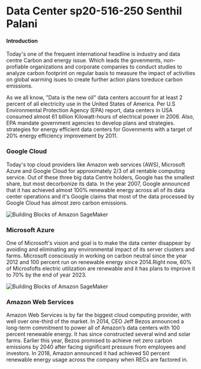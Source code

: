 # Data Center sp20-516-250 Senthil Palani 
#### Introduction
Today's one of the frequent international headline is industry and data centre Carbon and energy issue. Which leads the govenments, non-profiable organizations and corporate companies to conduct studies to analyze carbon footprint on regular basis to measure the impact of activities on global warming isues to create further action plans toreduce carbon emissions.

As we all know, "Data is the new oil" data centers account for at least 2 percent of all electricity use in the United States of America. Per U.S Environmental Protection Agency (EPA) report, data centers in USA consumed almost 61 billion Kilowatt-hours of electrical power in 2006. Also, EPA mandate government agencies to develop plans and strategies. strategies for energy efficient data centers for Govenments with a target of 20% energy efficiency improvement by 2011.

### Google Cloud
Today's top cloud providers like Amazon web services (AWS), Microsoft Azure and Google Cloud for approximately 2/3 of all rentable computing service. Out of these three big data Centre holders, Google has the smallest share, but most decorbonize its data. In the year 2007, Google announced that it has achieved almost 100% renewable energy across all of its data center operations and it's Google claims that most of the data processed by Google Cloud has almost zero carbon emissions.

![Building Blocks of Amazon SageMaker](https://media.wired.com/photos/5de7f07aec5b5300087be597/master/w_1600%2Cc_limit/science_M22567.jpg)

### Microsoft Azure
One of Microsoft's vision and goal is to make the data center disappear by avoiding and eliminating any environmental impact of its server clusters and farms. Microsoft consciously in working on carbon neutral since the year 2012 and 100 percent run on renewable energy since 2014.Right now, 60% of Microsfofts electric utilization are renewable and it has plans to improve it to 70% by the end of year 2023. 

![Building Blocks of Amazon SageMaker](https://media.wired.com/photos/5de7f0710e773300087dbb3e/master/w_1600%2Cc_limit/Science_AWSdatacenter-587177040.jpg)

### Amazon Web Services

Amazon Web Services is by far the biggest cloud computing provider, with well over one-third of the market. In 2014, CEO Jeff Bezos announced a long-term commitment to power all of Amazon’s data centers with 100 percent renewable energy. It has since constructed several wind and solar farms. Earlier this year, Bezos promised to achieve net zero carbon emissions by 2040 after facing significant pressure from employees and investors. In 2018, Amazon announced it had achieved 50 percent renewable energy usage across the company when RECs are factored in.







